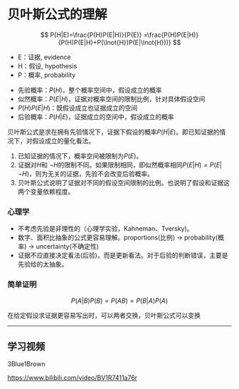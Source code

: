# 贝叶斯公式的理解
$$
P(H|E)=\frac{P(H)P(E|H)}{P(E)}
        =\frac{P(H)P(E|H)}{P(H)P(E|H)+P(\lnot{H})P(E|\lnot{H}))}
$$

* E：证据, evidence
* H：假设, hypothesis
* P：概率, probability

- 先验概率：$P(H)$，整个概率空间中，假设成立的概率
- 似然概率：$P(E|H)$，证据对概率空间的限制比例，针对具体假设空间
- $P(H)P(E|H)$：既假设成立也证据成立的空间
- 后验概率：$P(H|E)$，证据成立的空间中，假设成立的概率


贝叶斯公式是求在拥有先验情况下，证据下假设的概率$P(H|E)$。即已知证据的情况下，对假设成立的量化看法。

1. 已知证据的情况下，概率空间被限制为$P(E)$。
2. 证据对$H$和 $\lnot{H}$的限制不同。如果限制相同，即似然概率相同$P(E|H)=P(E|\lnot{H})$，则为无关的证据，先验不会改变后验概率。
3. 贝叶斯公式说明了证据对不同的假设空间限制的比例。也说明了假设和证据这两个变量依赖程度。


### 心理学
* 不考虑先验是非理性的（心理学实验，Kahneman、Tversky)。
* 数字、面积比抽象的公式更容易理解。proportions(比例) -> probability(概率) -> uncertainty(不确定性)
* 证据不应直接决定看法(后验)，而是更新看法。对于后验的判断错误，主要是先验给的太抽象。

### 简单证明
$$
P(A|B)P(B)=P(AB)=P(B|A)P(A)
$$

在给定假设求证据更容易写出时，可以两者交换，贝叶斯公式可以变换

---
## 学习视频
3Blue1Brown

https://www.bilibili.com/video/BV1R7411a76r